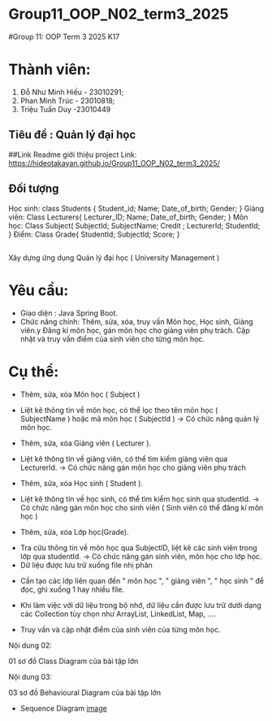# Group11_OOP_N02_term3_2025
#Group 11: OOP Term 3 2025 K17
# Thành viên:
1. Đỗ Như Minh Hiếu - 23010291;
2. Phan Minh Trúc - 23010818;
3. Triệu Tuấn Duy -23010449
## Tiêu đề : Quản lý đại học

##Link Readme giới thiệu project
Link: https://hideotakayan.github.io/Group11_OOP_N02_term3_2025/
## Đối tượng
Học sinh:
class Students {
Student_id;
Name;
Date_of_birth;
Gender;
}
Giảng viên:
Class Lecturers{
Lecturer_ID;
Name;
Date_of_birth;
Gender;
}
Môn học:
Class Subject(
SubjectId;
SubjectName;
Credit ;
LecturerId;
StudentId;
}
Điểm:
Class Grade{
StudentId;
SubjectId;
Score;
}
##
Xây dựng ứng dụng Quản lý đại học ( University Management )

# Yêu cầu:
- Giao diện : Java Spring Boot.
- Chức năng chính:
 Thêm, sửa, xóa, truy vấn Môn học, Học sinh, Giảng viên.y
 Đăng kí môn học, gán môn học cho giảng viên phụ trách.
 Cập nhật và truy vấn điểm của sinh viên cho từng môn học.
# Cụ thể:
 + Thêm, sửa, xóa Môn học ( Subject )
 - Liệt kê thông tin về môn học, có thể lọc theo tên môn học ( SubjectName ) hoặc mã môn học ( SubjectId )
-> Có chức năng quản lý môn học.

 + Thêm, sửa, xóa Giảng viên ( Lecturer ).
- Liệt kê thông tin về giảng viên, có thể tìm kiểm giảng viên qua LecturerId.
-> Có chức năng gán môn học cho giảng viên phụ trách

 + Thêm, sửa, xóa Học sinh ( Student ).
- Liệt kê thông tin về học sinh, có thể tìm kiểm học sinh qua studentId.
-> Có chức năng gán môn học cho sinh viên ( Sinh viên có thể đăng kí môn học )
 + Thêm, sửa, xóa Lớp học(Grade).
- Tra cứu thông tin về môn học qua SubjectID, liệt kê các sinh viên trong lớp qua studentId.
-> Có chức năng gán sinh viên, môn học cho lớp học.
- Dữ liệu được lưu trữ xuống file nhị phân

 + Cần tạo các lớp liên quan đến " môn học ", " giảng viên ", " học sinh " để đọc, ghi xuống 1 hay nhiều file.

- Khi làm việc với dữ liệu trong bộ nhớ, dữ liệu cần được lưu trữ dưới dạng các Collection tùy chọn như ArrayList, LinkedList, Map, ....

- Truy vấn và cập nhật điểm của sinh viên của từng môn học.

Nội dung 02:

01 sơ đồ Class Diagram của bài tập lớn


Nội dung 03:


03 sơ đồ Behavioural Diagram của bài tập lớn
+ Sequence Diagram   [image](https://github.com/user-attachments/assets/9b444f24-f5c8-492f-8012-104b39832f0c)
   
